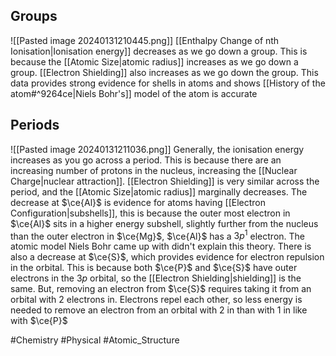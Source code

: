 ## Groups
![[Pasted image 20240131210445.png]]
[[Enthalpy Change of nth Ionisation|Ionisation energy]] decreases as we go down a group. This is because the [[Atomic Size|atomic radius]] increases as we go down a group. [[Electron Shielding]] also increases as we go down the group. 
This data provides strong evidence for shells in atoms and shows [[History of the atom#^9264ce|Niels Bohr's]] model of the atom is accurate
## Periods
![[Pasted image 20240131211036.png]]
Generally, the ionisation energy increases as you go across a period. This is because there are an increasing number of protons in the nucleus, increasing the [[Nuclear Charge|nuclear attraction]]. [[Electron Shielding]] is very similar across the period, and the [[Atomic Size|atomic radius]] marginally decreases.
The decrease at $\ce{Al}$ is evidence for atoms having [[Electron Configuration|subshells]], this is because the outer most electron in $\ce{Al}$ sits in a higher energy subshell, slightly further from the nucleus than the outer electron in $\ce{Mg}$, $\ce{Al}$ has a $3p^1$ electron. The atomic model Niels Bohr came up with didn't explain this theory.
There is also a decrease at $\ce{S}$, which provides evidence for electron repulsion in the orbital. This is because both $\ce{P}$ and $\ce{S}$ have outer electrons in the $3p$ orbital, so the [[Electron Shielding|shielding]] is the same. But, removing an electron from $\ce{S}$ requires taking it from an orbital with 2 electrons in. Electrons repel each other, so less energy is needed to remove an electron from an orbital with 2 in than with 1 in like with $\ce{P}$

#Chemistry #Physical #Atomic_Structure